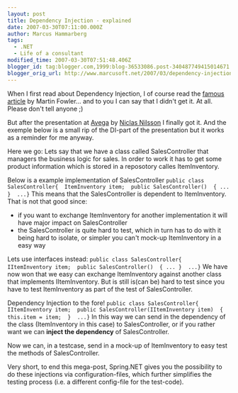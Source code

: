 ```yaml
---
layout: post
title: Dependency Injection - explained
date: 2007-03-30T07:11:00.000Z
author: Marcus Hammarberg
tags:
  - .NET
  - Life of a consultant
modified_time: 2007-03-30T07:51:48.406Z
blogger_id: tag:blogger.com,1999:blog-36533086.post-340487749415014671
blogger_orig_url: http://www.marcusoft.net/2007/03/dependency-injection-explained.html
---
```


When I first read about Dependency Injection, I of course read the
[famous article](http://www.martinfowler.com/articles/injection.html) by
Martin Fowler... and to you I can say that I didn't get it. At all.
Please don't tell anyone ;)

But after the presentation at [Avega](http://www.avega.se) by [Niclas
Nilsson](http://www.niclasnilsson.se/) I finally got it. And the exemple
below is a small rip of the DI-part of the presentation but it works as
a reminder for me anyway.

Here we go:
Lets say that we have a class called SalesController that managers the
business logic for sales. In order to work it has to get some product
information which is stored in a reposotory calles ItemInventory.

Below is a example implementation of SalesController
`public class SalesController{  ItemInventory item;  public SalesController()  { ... }  ...}`
This means that the SalesController is dependent to ItemInventory. That
is not that good since:

- if you want to exchange ItemInventory for another implementation it
  will have major impact on SalesController
- the SalesController is quite hard to test, which in turn has to do
  with it being hard to isolate, or simpler you can't mock-up
  ItemInventory in a easy way

Lets use interfaces instead:
`public class SalesController{  IItemInventory item;  public SalesController()  { ... }  ...}`
We have now won that we easy can exchange ItemInventory against another
class that implements IItemInventory. But is still is(can be) hard to
test since you have to test ItemInventory as part of the test of
SalesController.

Dependency Injection to the fore!
`public class SalesController{  IItemInventory item;  public SalesController(IItemInventory item)  {   this.item = item;  }  ...}`
In this way we can send in the dependency of the class (ItemInventory in
this case) to SalesController, or if you rather want we can **inject the
dependency** of SalesController.

Now we can, in a testcase, send in a mock-up of ItemInventory to easy
test the methods of SalesController.

Very short, to end this mega-post, Spring.NET gives you the possibility
to do these injections via configuration-files, which further simplifies
the testing process (i.e. a different config-file for the test-code).
